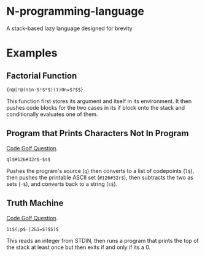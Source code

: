 # N-programming-language
A stack-based lazy language designed for brevity

# Examples

## Factorial Function

```N
{n@|!@(n1n-$!$*$)(1)0n=$?$$}
```

This function first stores its argument and itself in its environment. It then pushes code blocks for the two cases in its if block onto the stack and conditionally evaluates one of them.

## Program that Prints Characters Not In Program

[Code Golf Question](http://codegolf.stackexchange.com/questions/12368/print-every-character-your-program-doesnt-have/12373).

```N
ql$#126#32r$-$s$
```

Pushes the program's source (`q`) then converts to a list of codepoints (`l$`), then pushes the printable ASCII set (`#126#32r$`), then subtracts the two as sets (`-$`), and converts back to a string (`s$`).

## Truth Machine

[Code Golf Question](http://codegolf.stackexchange.com/questions/62732/implement-a-truth-machine).

```N
1i$(;p$·|2&1=$?$$)$
```

This reads an integer from STDIN, then runs a program that prints the top of the stack at least once but then exits if and only if its a 0.
